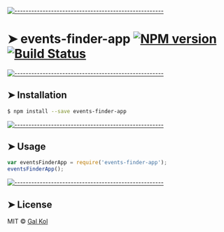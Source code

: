 
[![-----------------------------------------------------](https://raw.githubusercontent.com/andreasbm/readme/master/assets/lines/colored.png)](#events-finder-app-npm-versionhttpsbadgefuryiojsevents-finder-appsvghttpsnpmjsorgpackageevents-finder-app-build-statushttpstravis-ciorg999galkevents-finder-appsvgbranchmasterhttpstravis-ciorg999galkevents-finder-app)

# ➤ events-finder-app [![NPM version](https://badge.fury.io/js/events-finder-app.svg)](https://npmjs.org/package/events-finder-app) [![Build Status](https://travis-ci.org/999galk/events-finder-app.svg?branch=master)](https://travis-ci.org/999galk/events-finder-app)

> 


[![-----------------------------------------------------](https://raw.githubusercontent.com/andreasbm/readme/master/assets/lines/colored.png)](#installation)

## ➤ Installation

```sh
$ npm install --save events-finder-app
```


[![-----------------------------------------------------](https://raw.githubusercontent.com/andreasbm/readme/master/assets/lines/colored.png)](#usage)

## ➤ Usage

```js
var eventsFinderApp = require('events-finder-app');
eventsFinderApp();
```


[![-----------------------------------------------------](https://raw.githubusercontent.com/andreasbm/readme/master/assets/lines/colored.png)](#license)

## ➤ License

MIT © [Gal Kol](https://gifted-cray-4839e0.netlify.com/)
